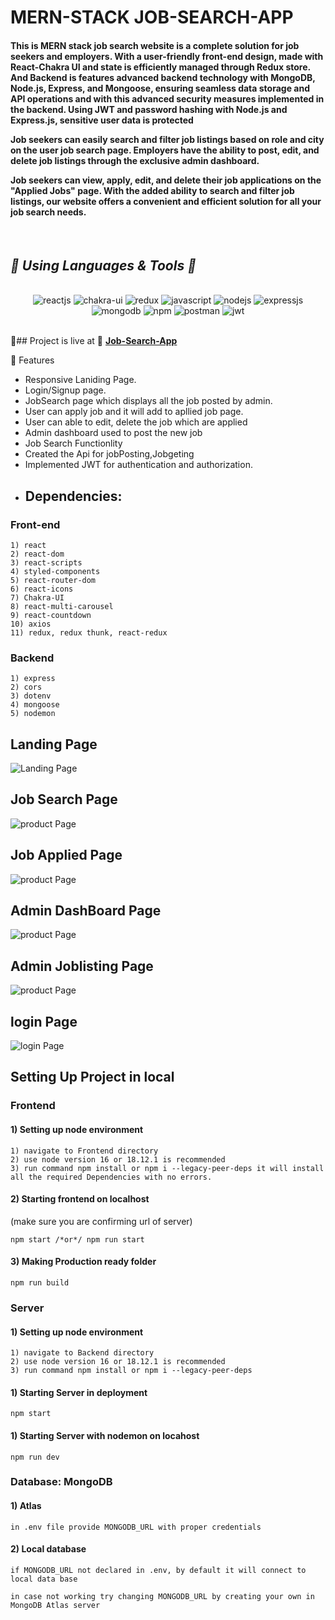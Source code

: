  <!-- Ctrl + Shift + P + markdown -->
 <h1>MERN-STACK JOB-SEARCH-APP</h1>
<h4>
This is MERN stack job search website is a complete solution for job seekers and employers. With a user-friendly front-end design, made with React-Chakra UI and state is efficiently managed through Redux store. And Backend is features advanced backend technology with MongoDB, Node.js, Express, and Mongoose, ensuring seamless data storage and API operations and with this advanced security measures implemented in the backend. Using JWT and password hashing with Node.js and Express.js, sensitive user data is protected

Job seekers can easily search and filter job listings based on role and city on the user job search page. Employers have the ability to post, edit, and delete job listings through the exclusive admin dashboard.

Job seekers can view, apply, edit, and delete their job applications on the "Applied Jobs" page. With the added ability to search and filter job listings, our website offers a convenient and efficient solution for all your job search needs.

</h4>
<br/>

<h2><i>🎯 Using Languages & Tools 🧰</i></h2>
<br/>

<div align="center" >
<img src="https://img.shields.io/badge/React-20232A?style=for-the-badge&logo=react&logoColor=61DAFB" alt="reactjs" />
   
   <img src="https://img.shields.io/badge/Chakra%20UI-3bc7bd?style=for-the-badge&logo=chakraui&logoColor=white" alt="chakra-ui" />
   <img src="https://img.shields.io/badge/Redux-593D88?style=for-the-badge&logo=redux&logoColor=white" alt="redux" />
    <img src="https://img.shields.io/badge/JavaScript-323330?style=for-the-badge&logo=javascript&logoColor=F7DF1E" alt="javascript" />
    <img src="https://img.shields.io/badge/Node.js-339933?style=for-the-badge&logo=nodedotjs&logoColor=white" alt="nodejs" />
    <img src="https://img.shields.io/badge/Express.js-000000?style=for-the-badge&logo=express&logoColor=white" alt="expressjs" />
    <img src="https://img.shields.io/badge/MongoDB-4EA94B?style=for-the-badge&logo=mongodb&logoColor=white" alt="mongodb" />
    <img src="https://img.shields.io/badge/npm-CB3837?style=for-the-badge&logo=npm&logoColor=white" alt="npm" />
    <img src="https://img.shields.io/badge/Postman-FF6C37?style=for-the-badge&logo=Postman&logoColor=white" alt="postman" /> 
    
 <img src="https://img.shields.io/badge/json%20web%20tokens-323330?style=for-the-badge&logo=json-web-tokens&logoColor=pink" alt="jwt" />
 
 </div>
<br>

🎯## Project is live at 🔗
**[Job-Search-App](https://filpkart-clone-clientgc.onrender.com/)**
<br>

🎯 Features

- Responsive Laniding Page.
- Login/Signup page.
- JobSearch page which displays all the job posted by admin.
- User can apply job and it will add to apllied job page.
- User can able to edit, delete the job which are applied
- Admin dashboard used to post the new job
- Job Search Functionlity
- Created the Api for jobPosting,Jobgeting
- Implemented JWT for authentication and authorization.
- ## Dependencies:

### Front-end

    1) react
    2) react-dom
    3) react-scripts
    4) styled-components
    5) react-router-dom
    6) react-icons
    7) Chakra-UI
    8) react-multi-carousel
    9) react-countdown
    10) axios
    11) redux, redux thunk, react-redux

### Backend

    1) express
    2) cors
    3) dotenv
    4) mongoose
    5) nodemon

## Landing Page

 <img src="../Frontend-Job-Search/src/Assets/JobSearchHome.png" alt="Landing Page" />

## Job Search Page

 <img src="../Frontend-Job-Search/src/Assets/JobSearchUserJbSearchpage.png" alt="product Page" /> 

## Job Applied Page

 <img src="../Frontend-Job-Search/src/Assets/JobSearchJobAppliedPage.png" alt="product Page" />

##  Admin DashBoard Page

 <img src="../Frontend-Job-Search/src/Assets/JobSearchAdminDashboard.png" alt="product Page" /> 

## Admin Joblisting Page

 <img src="../Frontend-Job-Search/src/Assets/JobSearchAdminJobPosted.png" alt="product Page" />

## login Page

 <img src="../Frontend-Job-Search/src/Assets/JobSearchLogin.png" alt="login Page" />

## Setting Up Project in local

### Frontend

#### 1) Setting up node environment

    1) navigate to Frontend directory
    2) use node version 16 or 18.12.1 is recommended
    3) run command npm install or npm i --legacy-peer-deps it will install all the required Dependencies with no errors.

#### 2) Starting frontend on localhost

(make sure you are confirming url of server)

    npm start /*or*/ npm run start

#### 3) Making Production ready folder

    npm run build

### Server

#### 1) Setting up node environment

    1) navigate to Backend directory
    2) use node version 16 or 18.12.1 is recommended
    3) run command npm install or npm i --legacy-peer-deps

#### 1) Starting Server in deployment

    npm start

#### 1) Starting Server with nodemon on locahost

    npm run dev

### Database: MongoDB

#### 1) Atlas

    in .env file provide MONGODB_URL with proper credentials

#### 2) Local database

    if MONGODB_URL not declared in .env, by default it will connect to local data base

    in case not working try changing MONGODB_URL by creating your own in MongoDB Atlas server
